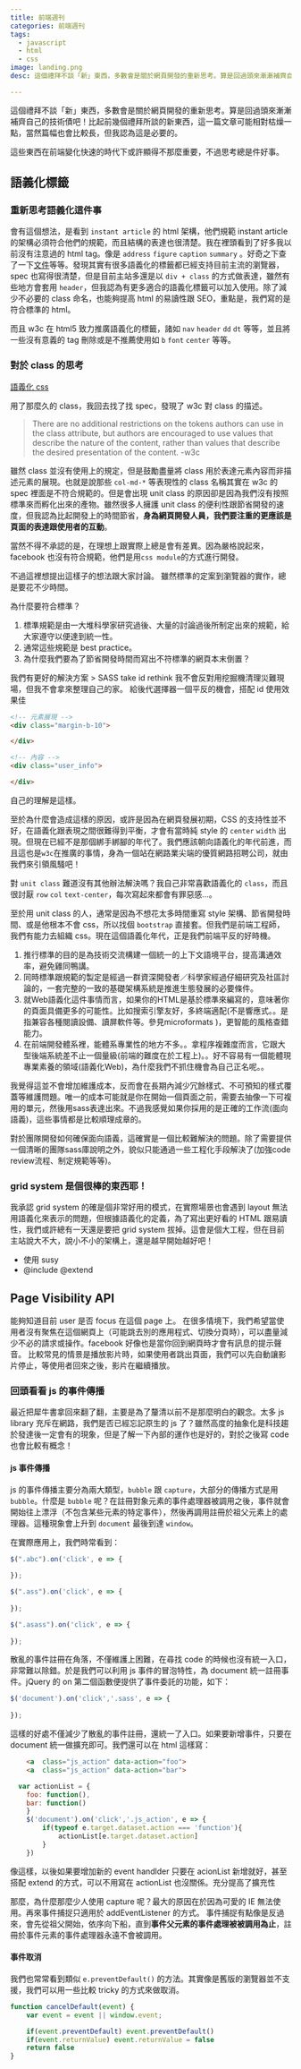 ```yaml
---
title: 前端週刊
categories: 前端週刊
tags:
  - javascript
  - html
  - css
image: landing.png
desc: 這個禮拜不談「新」東西，多數會是關於網頁開發的重新思考。算是回過頭來漸漸補齊自己的技術債吧！比起前幾個禮拜所談的新東西，這一篇文章可能相對枯燥一點，當然篇幅也會比較長，但我認為這是必要的。

---
```


這個禮拜不談「新」東西，多數會是關於網頁開發的重新思考。算是回過頭來漸漸補齊自己的技術債吧！比起前幾個禮拜所談的新東西，這一篇文章可能相對枯燥一點，當然篇幅也會比較長，但我認為這是必要的。

這些東西在前端變化快速的時代下或許顯得不那麼重要，不過思考總是件好事。

## 語義化標籤

### 重新思考語義化這件事

會有這個想法，是看到 `instant article` 的 html 架構，他們規範 instant article 的架構必須符合他們的規範，而且結構的表達也很清楚。我在裡頭看到了好多我以前沒有注意過的 html tag。像是 `address` `figure` `caption` `summary` 。好奇之下查了一下[文件](http://www.w3schools.com/tags/tag_html.asp)等等。發現其實有很多語義化的標籤都已經支持目前主流的瀏覽器，spec 也寫得很清楚，但是目前主站多還是以 `div + class` 的方式做表達，雖然有些地方會套用 `header`，但我認為有更多適合的語義化標籤可以加入使用。除了減少不必要的 class 命名，也能夠提高 html 的易讀性跟 SEO，重點是，我們寫的是符合標準的 html。


而且 w3c 在 html5 致力推廣語義化的標籤，諸如 `nav` `header` `dd` `dt` 等等，並且將一些沒有意義的 tag 刪除或是不推薦使用如 `b` `font` `center` 等等。


### 對於 class 的思考

[語義化 css](http://www.w3cplus.com/css/semantic-css-with-intelligent-selectors.html)

用了那麼久的 class，我回去找了找 spec，發現了 w3c 對 class 的描述。

> There are no additional restrictions on the tokens authors can use in the class attribute, but authors are encouraged to use values that describe the nature of the content, rather than values that describe the desired presentation of the content.  -w3c


雖然 class 並沒有使用上的規定，但是鼓勵盡量將 class 用於表達元素內容而非描述元素的展現。也就是說那些 `col-md-*` 等表現性的 class 名稱其實在 w3c 的 spec 裡面是不符合規範的。但是會出現 unit class 的原因卻是因為我們沒有按照標準來而孵化出來的產物。雖然很多人擁護 unit class 的便利性跟節省開發的速度，但我認為比起開發上的時間節省，**身為網頁開發人員，我們要注重的更應該是頁面的表達跟使用者的互動**。

當然不得不承認的是，在理想上跟實際上總是會有差異。因為嚴格說起來，facebook 也沒有符合規範，他們是用`css module`的方式進行開發。

不過這裡想提出這樣子的想法跟大家討論。
雖然標準的定案到瀏覽器的實作，總是要花不少時間。

為什麼要符合標準？
1. 標準規範是由一大堆科學家研究過後、大量的討論過後所制定出來的規範，給大家遵守以便達到統一性。
2. 通常這些規範是 best practice。
3. 為什麼我們要為了節省開發時間而寫出不符標準的網頁本末倒置？



我們有更好的解決方案 > SASS
take id rethink
我不會反對用挖掘機清理災難現場，但我不會拿來整理自己的家。
給後代選擇器一個平反的機會，搭配 id 使用效果佳



```html
<!-- 元素展現 -->
<div class="margin-b-10">

</div>

<!-- 內容 -->
<div class="user_info">

</div>

```

自己的理解是這樣。

至於為什麼會造成這樣的原因，或許是因為在網頁發展初期，CSS 的支持性並不好，在語義化跟表現之間很難得到平衡，才會有當時純 style 的 `center` `width` 出現。但現在已經不是那個綁手綁腳的年代了。我們應該朝向語義化的年代前進，而且這也是`w3c`在推廣的事情，身為一個站在網路業尖端的優質網路招聘公司，就由我們來引領風騷吧！

對 `unit class` 難道沒有其他辦法解決嗎？我自己非常喜歡語義化的 `class`，而且很討厭 `row` `col` `text-center`，每次寫起來都會有罪惡感...。

至於用 unit class 的人，通常是因為不想花太多時間重寫 style 架構、節省開發時間、或是他根本不會 css，所以找個 `bootstrap` 直接套。但我們是前端工程師，我們有能力去組織 css。現在這個語義化年代，正是我們前端平反的好時機。

1. 推行標準的目的是為技術交流構建一個統一的上下文語境平台，提高溝通效率，避免雞同鴨講。
2. 同時標準跟規範的製定是經過一群資深開發者／科學家經過仔細研究及社區討論的，一套完整的一致的基礎架構系統是推進生態發展的必要條件。
3. 就Web語義化這件事情而言，如果你的HTML是基於標準來編寫的，意味著你的頁面具備更多的可能性。比如搜索引擎友好，多終端適配(不是響應式。。是指兼容各種閱讀設備、讀屏軟件等。參見microformats )，更智能的風格查錯能力。
4. 在前端開發體系裡，能體系專業性的地方不多。。拿程序複雜度而言，它跟大型後端系統差不止一個量級(前端的難度在於工程上)。。好不容易有一個能體現專業素養的領域(語義化Web)，為什麼我們不抓住機會為自己正名呢。。

我覺得這並不會增加維護成本，反而會在長期內減少冗餘樣式、不可預知的樣式覆蓋等維護問題。唯一的成本可能就是你在開始一個頁面之前，需要去抽像一下可複用的單元，然後用sass表達出來。不過我感覺如果你採用的是正確的工作流(面向語義)，這些事情都是比較順理成章的。

對於團隊開發如何確保面向語義，這確實是一個比較難解決的問題。除了需要提供一個清晰的團隊sass庫說明之外，貌似只能通過一些工程化手段解決了(加強code review流程、制定規範等等)。

### grid system 是個很棒的東西耶！

我承認 grid system 的確是個非常好用的模式，在實際場景也會遇到 layout 無法用語義化來表示的問題，但根據語義化的定義，為了寫出更好看的 HTML 跟易讀性，我們或許總有一天還是要把 grid system 拔掉。這會是個大工程，但在目前主站說大不大，說小不小的架構上，還是越早開始越好吧！

- 使用 susy
- @include @extend

## Page Visibility API

能夠知道目前 user 是否 focus 在這個 page 上。
在很多情境下，我們希望當使用者沒有聚焦在這個網頁上（可能跳去別的應用程式、切換分頁時），可以盡量減少不必的請求或操作。facebook 好像也是當你回到網頁時才會有訊息的提示聲音。
比較常見的情景是播放影片時，如果使用者跳出頁面，我們可以先自動讓影片停止，等使用者回來之後，影片在繼續播放。

### 回頭看看 js 的事件傳播

最近把犀牛書拿回來翻了翻，主要是為了釐清以前不是那麼明白的觀念。太多 js library 充斥在網路，我們是否已經忘記原生的 js 了？雖然高度的抽象化是科技趨於發達後一定會有的現象，但是了解一下內部的運作也是好的，對於之後寫 code 也會比較有概念！

#### js 事件傳播

js 的事件傳播主要分為兩大類型，`bubble` 跟 `capture`，大部分的傳播方式是用 `bubble`。什麼是 `bubble` 呢？在註冊對象元素的事件處理器被調用之後，事件就會開始往上漂浮（不包含某些元素的特定事件），然後再調用註冊於祖父元素上的處理器。這種現象會上升到 `document` 最後到達 `window`。

在實際應用上，我們時常看到：
```js
$(".abc").on('click', e => {
	
});

$(".ass").on('click', e => {
	
});

$(".asass").on('click', e => {
	
});

```

散亂的事件註冊在角落，不僅維護上困難，在尋找 code 的時候也沒有統一入口，非常難以除錯。於是我們可以利用 js 事件的冒泡特性，為 document 統一註冊事件。jQuery 的 on 第二個函數便提供了事件委託的功能，如下：

```js
$('document').on('click','.sass', e => {
 
});
```

這樣的好處不僅減少了散亂的事件註冊，還統一了入口。如果要新增事件，只要在 document 統一做擴充即可。我們還可以在 html 這樣寫：

```html
	<a  class="js_action" data-action="foo">
	<a  class="js_action" data-action="bar">
```

```js
  var actionList = {
  	foo: function(),
  	bar: function()
	}
	$('document').on('click','.js_action', e => {
		if(typeof e.target.dataset.action === 'function'){
			actionList[e.target.dataset.action]
		}
	})
```

像這樣，以後如果要增加新的 event handlder 只要在 acionList 新增就好，甚至搭配 extend 的方式，可以不用寫在 actionList 也沒關係。充分提高了擴充性


那麼，為什麼那麼少人使用 capture 呢？最大的原因在於因為可愛的 IE 無法使用。再來事件捕捉只適用於 addEventListener 的方式。
事件捕捉有點像是反過來，會先從祖父開始，依序向下船，直到**事件父元素的事件處理被被調用為止**，註冊於事件元素的事件處理器永遠不會被調用。

#### 事件取消

我們也常常看到類似 `e.preventDefault()` 的方法。其實像是舊版的瀏覽器並不支援，我們可以用一些比較 tricky 的方式來做取消。

```js
function cancelDefault(event) {
	var event = event || window.event;

	if(event.preventDefault) event.preventDefault()
	if(event.returnValue) event.returnValue = false
	return false
}

```

